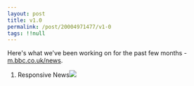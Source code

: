 ```yaml
---
layout: post
title: v1.0
permalink: /post/20004971477/v1-0
tags: !!null 
---
```

Here's what we've been working on for the past few months -
[m.bbc.co.uk/news](http://m.bbc.co.uk/news).

1. Responsive News![](https://p.twimg.com/ApAW_SFCMAIlYOk.jpg:large)

